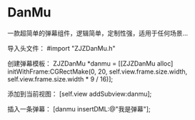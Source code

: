 # DanMu
一款超简单的弹幕组件，逻辑简单，定制性强，适用于任何场景...

导入头文件：
#import "ZJZDanMu.h"

创建弹幕模板：
ZJZDanMu *danmu = [[ZJZDanMu alloc] initWithFrame:CGRectMake(0, 20, self.view.frame.size.width, self.view.frame.size.width * 9 / 16)];

添加到当前视图：
[self.view addSubview:danmu];

插入一条弹幕：
[danmu insertDML:@"我是弹幕"];
